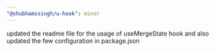 ```yaml
---
"@shubhamssingh/u-hook": minor
---
```


updated the readme file for the usage of useMergeState hook and also updated the few configuration in package.json
